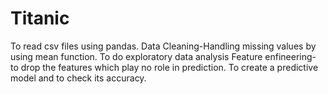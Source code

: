 # Titanic
To read csv files using pandas.
Data Cleaning-Handling missing values by using mean function.
To do exploratory data analysis 
Feature enfineering- to drop the features which play no role in prediction.
To create a predictive model and to check its accuracy.
